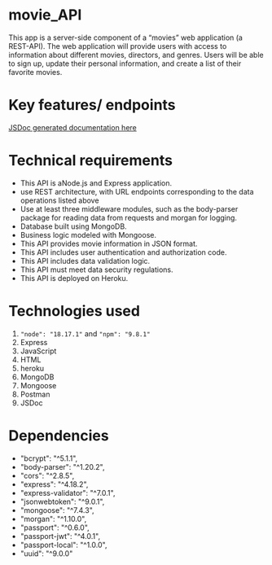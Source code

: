 # movie_API

This app is a server-side component of a “movies” web application (a REST-API).
The web application will provide users with access to information about different movies, directors, and genres. Users will be able to sign up, update their personal information, and create a list of their favorite movies.

# Key features/ endpoints

<a href="/out/global.html" target="_blank">JSDoc generated documentation here</a>

# Technical requirements

- This API is aNode.js and Express application.
- use REST architecture, with URL endpoints corresponding to the data operations listed above
- Use at least three middleware modules, such as the body-parser package for reading data from requests and morgan for logging.
- Database built using MongoDB.
- Business logic modeled with Mongoose.
- This API provides movie information in JSON format.
- This API includes user authentication and authorization code.
- This API includes data validation logic.
- This API must meet data security regulations.
- This API is deployed on Heroku.

# Technologies used

1. `"node": "18.17.1"` and `"npm": "9.8.1"`
2. Express
3. JavaScript
4. HTML
5. heroku
6. MongoDB
7. Mongoose
8. Postman
9. JSDoc

# Dependencies

- "bcrypt": "^5.1.1",
- "body-parser": "^1.20.2",
- "cors": "^2.8.5",
- "express": "^4.18.2",
- "express-validator": "^7.0.1",
- "jsonwebtoken": "^9.0.1",
- "mongoose": "^7.4.3",
- "morgan": "^1.10.0",
- "passport": "^0.6.0",
- "passport-jwt": "^4.0.1",
- "passport-local": "^1.0.0",
- "uuid": "^9.0.0"
